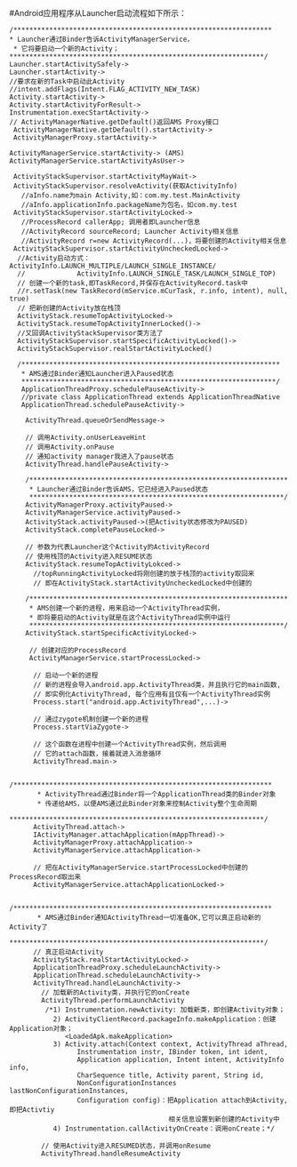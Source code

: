 #Android应用程序从Launcher启动流程如下所示：

 	/***************************************************************** 
  	* Launcher通过Binder告诉ActivityManagerService， 
 	 * 它将要启动一个新的Activity； 
  	****************************************************************/  
 	Launcher.startActivitySafely->    
 	Launcher.startActivity->    
  	//要求在新的Task中启动此Activity    
  	//intent.addFlags(Intent.FLAG_ACTIVITY_NEW_TASK)    
  	Activity.startActivity->    
  	Activity.startActivityForResult->    
  	Instrumentation.execStartActivity->    
   	// ActivityManagerNative.getDefault()返回AMS Proxy接口    
  	 ActivityManagerNative.getDefault().startActivity->    
  	 ActivityManagerProxy.startActivity->    
     
    ActivityManagerService.startActivity-> (AMS)    
    ActivityManagerService.startActivityAsUser->     
     
     ActivityStackSupervisor.startActivityMayWait->    
     ActivityStackSupervisor.resolveActivity(获取ActivityInfo)    
       //aInfo.name为main Activity,如：com.my.test.MainActivity    
       //aInfo.applicationInfo.packageName为包名，如com.my.test    
     ActivityStackSupervisor.startActivityLocked->    
       //ProcessRecord callerApp; 调用者即Launcher信息    
       //ActivityRecord sourceRecord; Launcher Activity相关信息    
       //ActivityRecord r=new ActivityRecord(...)，将要创建的Activity相关信息      
     ActivityStackSupervisor.startActivityUncheckedLocked->    
      //Activity启动方式：ActivityInfo.LAUNCH_MULTIPLE/LAUNCH_SINGLE_INSTANCE/    
      //             ActivityInfo.LAUNCH_SINGLE_TASK/LAUNCH_SINGLE_TOP)    
      // 创建一个新的task,即TaskRecord,并保存在ActivityRecord.task中    
      //r.setTask(new TaskRecord(mService.mCurTask, r.info, intent), null, true)    
      // 把新创建的Activity放在栈顶          
      ActivityStack.resumeTopActivityLocked-> 
	  ActivityStack.resumeTopActivityInnerLocked()->
      //又回调ActivityStackSupervisor类方法了   
      ActivityStackSupervisor.startSpecificActivityLocked()->
	  ActivityStackSupervisor.realStartActivityLocked()    
   
      /***************************************************************** 
       * AMS通过Binder通知Launcher进入Paused状态 
       ****************************************************************/  
       ApplicationThreadProxy.schedulePauseActivity->     
       //private class ApplicationThread extends ApplicationThreadNative    
       ApplicationThread.schedulePauseActivity->    
     
        ActivityThread.queueOrSendMessage->    
      
        // 调用Activity.onUserLeaveHint    
        // 调用Activity.onPause    
        // 通知activity manager我进入了pause状态    
        ActivityThread.handlePauseActivity->    
   
        /***************************************************************** 
         * Launcher通过Binder告诉AMS，它已经进入Paused状态 
         ****************************************************************/  
        ActivityManagerProxy.activityPaused->    
        ActivityManagerService.activityPaused->    
        ActivityStack.activityPaused->(把Activity状态修改为PAUSED)    
        ActivityStack.completePauseLocked->    
       
        // 参数为代表Launcher这个Activity的ActivityRecord    
        // 使用栈顶的Activity进入RESUME状态    
        ActivityStack.resumeTopActivityLokced->    
          //topRunningActivityLocked将刚创建的放于栈顶的activity取回来    
          // 即在ActivityStack.startActivityUncheckedLocked中创建的    
   
        /***************************************************************** 
         * AMS创建一个新的进程，用来启动一个ActivityThread实例， 
         * 即将要启动的Activity就是在这个ActivityThread实例中运行 
         ****************************************************************/  
        ActivityStack.startSpecificActivityLocked->    
     
         // 创建对应的ProcessRecord    
         ActivityManagerService.startProcessLocked->    
             
          // 启动一个新的进程    
          // 新的进程会导入android.app.ActivityThread类，并且执行它的main函数,    
          // 即实例化ActivityThread, 每个应用有且仅有一个ActivityThread实例    
          Process.start("android.app.ActivityThread",...)->    
   
          // 通过zygote机制创建一个新的进程    
          Process.startViaZygote->    
       
          // 这个函数在进程中创建一个ActivityThread实例，然后调用    
          // 它的attach函数，接着就进入消息循环    
          ActivityThread.main->    
   
          /***************************************************************** 
           * ActivityThread通过Binder将一个ApplicationThread类的Binder对象 
           * 传递给AMS，以便AMS通过此Binder对象来控制Activity整个生命周期 
           ****************************************************************/  
          ActivityThread.attach->    
          IActivityManager.attachApplication(mAppThread)->    
          ActivityManagerProxy.attachApplication->    
          ActivityManagerService.attachApplication->    
     
          // 把在ActivityManagerService.startProcessLocked中创建的ProcessRecord取出来    
          ActivityManagerService.attachApplicationLocked->    
   
          /***************************************************************** 
           * AMS通过Binder通知ActivityThread一切准备OK,它可以真正启动新的Activity了 
           ****************************************************************/              
          // 真正启动Activity    
          ActivityStack.realStartActivityLocked->    
          ApplicationThreadProxy.scheduleLaunchActivity->    
          ApplicationThread.scheduleLaunchActivity->    
          ActivityThread.handleLaunchActivity->    
            // 加载新的Activity类，并执行它的onCreate    
            ActivityThread.performLaunchActivity    
             /*1) Instrumentation.newActivity: 加载新类，即创建Activity对象；  
               2) ActivityClientRecord.packageInfo.makeApplication：创建Application对象；  
                  <LoadedApk.makeApplication>  
               3) Activity.attach(Context context, ActivityThread aThread,  
                     Instrumentation instr, IBinder token, int ident,  
                     Application application, Intent intent, ActivityInfo info,  
                     CharSequence title, Activity parent, String id,  
                     NonConfigurationInstances lastNonConfigurationInstances,  
                     Configuration config)：把Application attach到Activity, 即把Activtiy  
                                            相关信息设置到新创建的Activity中  
               4) Instrumentation.callActivityOnCreate：调用onCreate；*/    
       
            // 使用Activity进入RESUMED状态，并调用onResume    
            ActivityThread.handleResumeActivity    